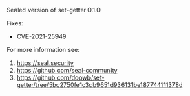 Sealed version of set-getter 0.1.0

Fixes:
- CVE-2021-25949

For more information see:
  1. https://seal.security
  2. https://github.com/seal-community
  3. https://github.com/doowb/set-getter/tree/5bc2750fe1c3db9651d936131be187744111378d
